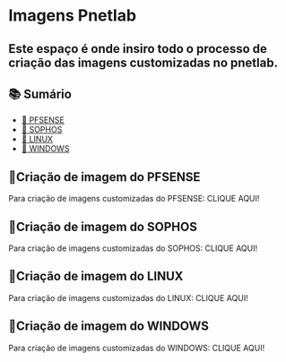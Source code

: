 # Imagens Pnetlab
<h2 aligh="center">
 Este espaço é onde insiro todo o processo de criação das imagens customizadas no pnetlab.
</h2>

## 📚 Sumário

- [🚀 PFSENSE](#pfsense)
- [🚀 SOPHOS](#sophos)
- [🚀 LINUX](#linux)
- [🚀 WINDOWS](#windows)


## 🚀Criação de imagem do PFSENSE<a id="pfsense"></a>

Para criação de imagens customizadas do PFSENSE: CLIQUE AQUI!

## 🚀Criação de imagem do SOPHOS<a id="sophos"></a>

Para criação de imagens customizadas do SOPHOS: CLIQUE AQUI!

## 🚀Criação de imagem do LINUX<a id="linux"></a>

Para criação de imagens customizadas do LINUX: CLIQUE AQUI!

## 🚀Criação de imagem do WINDOWS<a id="windows"></a>

Para criação de imagens customizadas do WINDOWS: CLIQUE AQUI!
